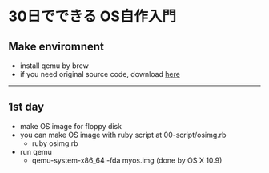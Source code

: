 # 30日でできる OS自作入門
## Make enviromnent

* install qemu by brew
* if you need original source code, download [here](http://book.mynavi.jp/support/pc/1984/HariboteOS.iso)

***

## 1st day

* make OS image for floppy disk
* you can make OS image with ruby script at 00-script/osimg.rb
  - ruby osimg.rb <your OS image file path>
* run qemu
  - qemu-system-x86_64 -fda myos.img (done by OS X 10.9)

